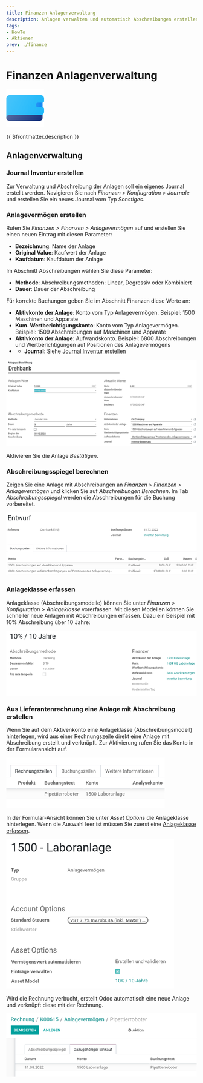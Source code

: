 ```yaml
---
title: Finanzen Anlagenverwaltung
description: Anlagen verwalten und automatisch Abschreibungen erstellen.
tags:
- HowTo
- Aktionen
prev: ./finance
---
```

# Finanzen Anlagenverwaltung
![icons_odoo_account_asset](attachments/icons_odoo_account_asset.png)

{{ $frontmatter.description }}

## Anlagenverwaltung

### Journal Inventur erstellen

Zur Verwaltung und Abschreibung der Anlagen soll ein eigenes Journal erstellt werden. Navigieren Sie nach *Finanzen > Konfiugration > Journale* und erstellen Sie ein neues Journal vom Typ *Sonstiges*.

### Anlagevermögen erstellen

Rufen Sie *Finanzen > Finanzen > Anlagevermögen* auf und erstellen Sie einen neuen Eintrag mit diesen Parameter:

* **Bezeichnung**: Name der Anlage
* **Original Value**: Kaufwert der Anlage
* **Kaufdatum**: Kaufdatum der Anlage

Im Abschnitt Abschreibungen wählen Sie diese Parameter:

* **Methode**: Abschreibungsmethoden: Linear, Degressiv oder Kombiniert
* **Dauer**: Dauer der Abschreibung

Für korrekte Buchungen geben Sie im Abschnitt Finanzen diese Werte an:

* **Aktivkonto der Anlage**: Konto vom Typ Anlagevermögen. Beispiel: 1500 Maschinen und Apparate
* **Kum. Wertberichtigungskonto**: Konto vom Typ Anlagevermögen. Beispiel: 1509 Abschreibungen auf Maschinen und Apparate
* **Aktivkonto der Anlage**: Aufwandskonto. Beispiel: 6800 Abschreibungen und Wertberichtigungen auf Positionen des Anlagevermögens
* * **Journal**: Siehe [Journal Inventur erstellen](#Journal%20Inventur%20erstellen)

![](attachments/Finanzen%20Anlagenverwaltung%20Beispiel%20Drehbank.png)

Aktivieren Sie die Anlage *Bestätigen*.

### Abschreibungsspiegel berechnen

Zeigen Sie eine Anlage mit Abschreibungen an *Finanzen > Finanzen > Anlagevermögen* und klicken Sie auf *Abschreibungen Berechnen*. Im Tab *Abschreibungsspiegel* werden die Abschreibungen für die Buchung vorbereitet.

![](attachments/Finanzen%20Anlagenverwaltung%20Buchung%20Abschreibung.png)

### Anlageklasse erfassen

Anlageklasse (Abschreibungsmodelle) können Sie unter *Finanzen > Konfiguration > Anlageklasse* vorerfassen. Mit diesen Modellen können Sie schneller neue Anlagen mit Abschreibungen erfassen. Dazu ein Beispiel mit 10% Abschreibung über 10 Jahre: 

![](attachments/Finanzen%20Anlagenverwaltung%20Asset%20Modell.png)

### Aus Lieferantenrechnung eine Anlage mit Abschreibung erstellen

Wenn Sie auf dem Aktivenkonto eine Anlageklasse (Abschreibungsmodell) hinterlegen, wird aus einer Rechnungszeile direkt eine Anlage mit Abschreibung erstellt und verknüpft. Zur Aktivierung rufen Sie das Konto in der Formularansicht auf.

![](attachments/Finanzen%20Anlagenverwaltung%20Rechnungszeile.png)

In der Formular-Ansicht können Sie unter *Asset Options* die Anlageklasse hinterlegen. Wenn die Auswahl leer ist müssen Sie zuerst eine [Anlageklasse erfassen](#Anlageklasse%20erfassen).

![](attachments/Finanzen%20Anlagenverwaltung%201500%20Konto.png)

Wird die Rechnung verbucht, erstellt Odoo automatisch eine neue Anlage und verknüpft diese mit der Rechnung.

![](attachments/Finanzen%20Anlagenverwaltung%20Anlage.png)